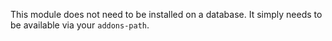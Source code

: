 This module does not need to be installed on a database. It simply needs
to be available via your `addons-path`.
